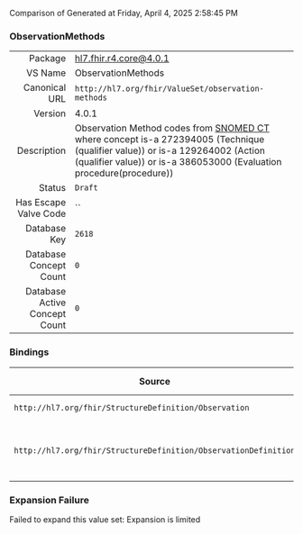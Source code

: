 Comparison of 
Generated at Friday, April 4, 2025 2:58:45 PM

### ObservationMethods

|      |     |
| ---: | --- |
| Package | hl7.fhir.r4.core@4.0.1 |
| VS Name | ObservationMethods |
| Canonical URL | `http://hl7.org/fhir/ValueSet/observation-methods` |
| Version | 4.0.1 |
| Description | Observation Method codes from [SNOMED CT](http://snomed.info/sct) where concept is-a 272394005 (Technique (qualifier value)) or is-a 129264002 (Action (qualifier value)) or is-a 386053000 (Evaluation procedure(procedure)) |
| Status | `Draft` |
| Has Escape Valve Code | `` |
| Database Key | `2618` |
| Database Concept Count | `0` |
| Database Active Concept Count | `0` |
### Bindings

| Source | Element | Binding | Strength | Element Short |
| ------ | ------- | ------- | -------- | ------------- |
| `http://hl7.org/fhir/StructureDefinition/Observation` | `Observation.method` | `http://hl7.org/fhir/ValueSet/observation-methods` | `Example` | How it was done |
| `http://hl7.org/fhir/StructureDefinition/ObservationDefinition` | `ObservationDefinition.method` | `http://hl7.org/fhir/ValueSet/observation-methods` | `Example` | Method used to produce the observation |

### Expansion Failure

Failed to expand this value set: Expansion is limited
